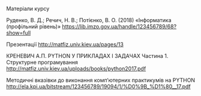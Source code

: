﻿
Матеріали курсу

Руденко, В. Д.; Речич, Н. В.; Потієнко, В. О. (2018) «Інформатика (профільний рівень)» https://lib.imzo.gov.ua/handle/123456789/68?show=full  ﻿

Презентації http://matfiz.univ.kiev.ua/pages/13

КРЕНЕВИЧ А.П. PYTHON У ПРИКЛАДАХ І ЗАДАЧАХ Частина 1. Структурне програмування http://matfiz.univ.kiev.ua/uploads/books/python2017.pdf

Методичні вказівки до виконання комп‘ютерних практикумів на PYTHON http://ela.kpi.ua/bitstream/123456789/19094/1/%D0%9B_%D1%80__17.pdf